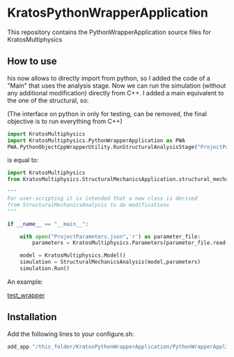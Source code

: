# KratosPythonWrapperApplication
This repository contains the PythonWrapperApplication source files for KratosMultiphysics

## How to use

his now allows to directly import from python, so I added the code of a "Main" that uses the analysis stage. Now we can run the simulation (without any additional modification) directly from C++. I added a main equivalent to the one of the structural, so:

(The interface on python in only for testing, can be removed, the final objective is to run everything from C++)

~~~py
import KratosMultiphysics
import KratosMultiphysics.PythonWrapperApplication as PWA
PWA.PythonObjectCppWrapperUtility.RunStructuralAnalysisStage("ProjectParameters.json")
~~~

is equal to:

~~~py
import KratosMultiphysics
from KratosMultiphysics.StructuralMechanicsApplication.structural_mechanics_analysis import StructuralMechanicsAnalysis

"""
For user-scripting it is intended that a new class is derived
from StructuralMechanicsAnalysis to do modifications
"""

if __name__ == "__main__":

    with open("ProjectParameters.json",'r') as parameter_file:
        parameters = KratosMultiphysics.Parameters(parameter_file.read())

    model = KratosMultiphysics.Model()
    simulation = StructuralMechanicsAnalysis(model,parameters)
    simulation.Run()
~~~

An example:

[test_wrapper](https://github.com/loumalouomega/KratosPythonWrapperApplication/tree/master/PythonWrapperApplication/test_examples/test_wrapper)

## Installation

Add the following lines to your configure.sh:

~~~sh
add_app "/this_folder/KratosPythonWrapperApplication/PythonWrapperApplication"  \
~~~ 
